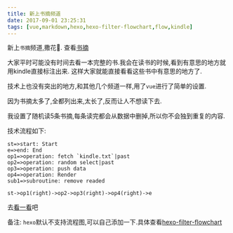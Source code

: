```yaml
---
title: 新上书摘频道
date: 2017-09-01 23:25:31
tags: [vue,markdown,hexo,hexo-filter-flowchart,flow,kindle]
---
```


新上`书摘`频道,撒花🎉. 查看[书摘](/digest)

大家平时可能没有时间去看一本完整的书.我会在读书的时候,看到有意思的地方就用kindle直接标注出来. 这样大家就能直接看看这些书中有意思的地方了.


技术上也没有突出的地方,和其他几个频道一样,用了`vue`进行了简单的设置.

因为书摘太多了,全都列出来,太长了,反而让人不想读下去.

我设置了随机读5条书摘,每条读完都会从数据中删掉,所以你不会独到重复的内容.

技术流程如下:

```flow
st=>start: Start
e=>end: End
op1=>operation: fetch `kindle.txt`|past
op2=>operation: random select|past
op3=>operation: push data
op4=>operation: Render
sub1=>subroutine: remove readed

st->op1(right)->op2->op3(right)->op4(right)->e
```

去[看一看](/digest)吧

备注: `hexo`默认不支持流程图,可以自己添加一下.具体查看[hexo-filter-flowchart](https://github.com/bubkoo/hexo-filter-flowchart)
